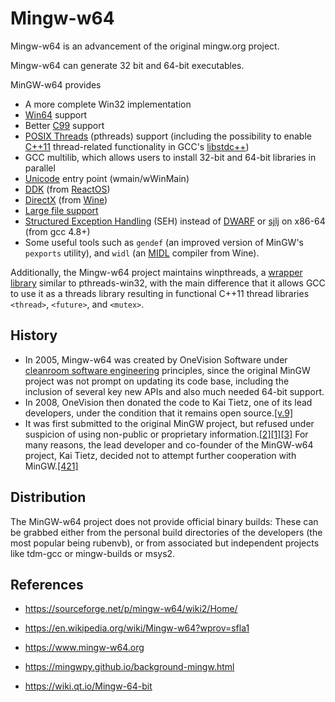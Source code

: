 # Mingw-w64

Mingw-w64 is an advancement of the original mingw.org project.

Mingw-w64 can generate 32 bit and 64-bit executables.

MinGW-w64 provides

- A more complete Win32 implementation
- [Win64](https://en.wikipedia.org/wiki/Win64) support
- Better [C99](https://en.wikipedia.org/wiki/C99) support
- [POSIX Threads](https://en.wikipedia.org/wiki/POSIX_Threads) (pthreads) support (including the possibility to enable [C++11](https://en.wikipedia.org/wiki/C%2B%2B11) thread-related functionality in GCC's [libstdc++](https://en.wikipedia.org/wiki/Libstdc%2B%2B))
- GCC multilib, which allows users to install 32-bit and 64-bit libraries in parallel
- [Unicode](https://en.wikipedia.org/wiki/Unicode_in_Microsoft_Windows) entry point (wmain/wWinMain)
- [DDK](https://en.wikipedia.org/wiki/Windows_Driver_Kit) (from [ReactOS](https://en.wikipedia.org/wiki/ReactOS))
- [DirectX](https://en.wikipedia.org/wiki/DirectX) (from [Wine](https://en.wikipedia.org/wiki/Wine_(software)))
- [Large file support](https://en.wikipedia.org/wiki/Large_file_support)
- [Structured Exception Handling](https://en.wikipedia.org/wiki/Structured_Exception_Handling) (SEH) instead of [DWARF](https://en.wikipedia.org/wiki/DWARF) or [sjlj](https://en.wikipedia.org/wiki/Setjmp) on x86-64 (from gcc 4.8+)
- Some useful tools such as `gendef` (an improved version of MinGW's `pexports` utility), and `widl` (an [MIDL](https://en.wikipedia.org/wiki/MIDL) compiler from Wine).

Additionally, the Mingw-w64 project maintains winpthreads, a [wrapper library](https://en.wikipedia.org/wiki/Wrapper_library) similar to pthreads-win32, with the main difference that it allows GCC to use it as a threads library resulting in functional C++11 thread libraries `<thread>`, `<future>`, and `<mutex>`.

## History

- In 2005, Mingw-w64 was created by OneVision Software under [cleanroom software engineering](https://en.wikipedia.org/wiki/Cleanroom_software_engineering) principles, since the original MinGW project was not prompt on updating its code base, including the inclusion of several key new APIs and also much needed 64-bit support.
- In 2008, OneVision then donated the code to Kai Tietz, one of its lead developers, under the condition that it remains open source.[[v.9]](https://en.wikipedia.org/wiki/Mingw-w64\#cite_note-MinGW-w64_History-1)
- It was first submitted to the original MinGW project, but refused under suspicion of using non-public or proprietary information.[[2]](https://en.wikipedia.org/wiki/Mingw-w64\#cite_note-2)[[1]](https://en.wikipedia.org/wiki/Mingw-w64#cite_note-MinGW-w64_History-1)[[3]](https://en.wikipedia.org/wiki/Mingw-w64#cite_note-3) For many reasons, the lead developer and co-founder of the MinGW-w64 project, Kai Tietz, decided not to attempt further cooperation with MinGW.[[421]](https://en.wikipedia.org/wiki/Mingw-w64\#cite_note-4)

## Distribution

The MinGW-w64 project does not provide official binary builds: These can be grabbed either from the personal build directories of the developers (the most popular being rubenvb), or from associated but independent projects like tdm-gcc or mingw-builds or msys2.

## References

- https://sourceforge.net/p/mingw-w64/wiki2/Home/

- https://en.wikipedia.org/wiki/Mingw-w64?wprov=sfla1

- https://www.mingw-w64.org

- https://mingwpy.github.io/background-mingw.html

- https://wiki.qt.io/Mingw-64-bit